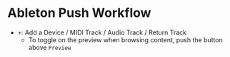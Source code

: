 # Ableton Push Workflow

- `+`: Add a Device / MIDI Track / Audio Track / Return Track
	- To toggle on the preview when browsing content, push the button above `Preview`